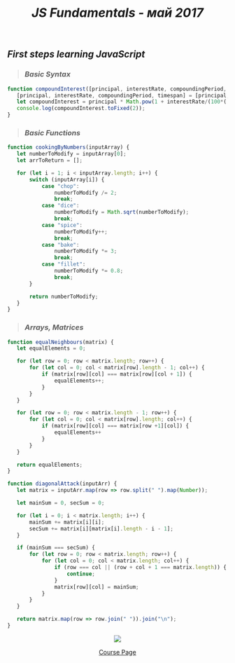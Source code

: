 <h1 align="center"><em>JS Fundamentals - май 2017</em></h1>
 
<br />

 ## *First steps learning JavaScript*
>  ### *Basic Syntax*
 ```JavaScript
function compoundInterest([principal, interestRate, compoundingPeriod, timespan]) {
    [principal, interestRate, compoundingPeriod, timespan] = [principal, interestRate, compoundingPeriod, timespan].map(Number);
    let compoundInterest = principal * Math.pow(1 + interestRate/(100*( 12/compoundingPeriod)), 12/compoundingPeriod * timespan);
    console.log(compoundInterest.toFixed(2));
}


 ```
>  ### *Basic Functions*
 ```JavaScript
function cookingByNumbers(inputArray) {
    let numberToModify = inputArray[0];
    let arrToReturn = [];

    for (let i = 1; i < inputArray.length; i++) {
        switch (inputArray[i]) {
            case "chop":
                numberToModify /= 2;
                break;
            case "dice":
                numberToModify = Math.sqrt(numberToModify);
                break;
            case "spice":
                numberToModify++;
                break;
            case "bake":
                numberToModify *= 3;
                break;
            case "fillet":
                numberToModify *= 0.8;
                break;
        }

        return numberToModify;
    }
}
 ```
>  ### *Arrays, Matrices*
 ```JavaScript
function equalNeighbours(matrix) {
    let equalElements = 0;

    for (let row = 0; row < matrix.length; row++) {
        for (let col = 0; col < matrix[row].length - 1; col++) {
            if (matrix[row][col] === matrix[row][col + 1]) {
                equalElements++;
            }
        }
    }

    for (let row = 0; row < matrix.length - 1; row++) {
        for (let col = 0; col < matrix[row].length; col++) {
            if (matrix[row][col] === matrix[row +1][col]) {
                equalElements++
            }
        }
    }

    return equalElements;
}

function diagonalAttack(inputArr) {
    let matrix = inputArr.map(row => row.split(" ").map(Number));

    let mainSum = 0, secSum = 0;

    for (let i = 0; i < matrix.length; i++) {
        mainSum += matrix[i][i];
        secSum += matrix[i][matrix[i].length - i - 1];
    }

    if (mainSum === secSum) {
        for (let row = 0; row < matrix.length; row++) {
            for (let col = 0; col < matrix.length; col++) {
                if (row === col || (row + col + 1 === matrix.length)) {
                    continue;
                }
                matrix[row][col] = mainSum;
            }
        }
    }

    return matrix.map(row => row.join(" ")).join("\n");
}
 ```

<p align="center">
	<img src="https://snipcartweb-10f3.kxcdn.com/media/9901/pretending-vanilla-javascript-knowledge.jpg" />
</p>
<p align="center">
	<a href="https://softuni.bg/trainings/1649/js-fundamentals-may-2017">Course Page</a> <br />
</p>
